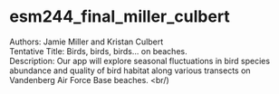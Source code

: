 # esm244_final_miller_culbert 
Authors: Jamie Miller and Kristan Culbert <br/>
Tentative Title: Birds, birds, birds... on beaches. <br/>
Description: Our app will explore seasonal fluctuations in bird species abundance and quality of bird habitat along various transects on Vandenberg Air Force Base beaches. <br/)
